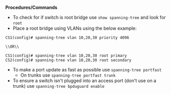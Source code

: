 **Procedures/Commands**

- To check for if switch is root bridge use ``show spanning-tree`` and look for ``root``
- Place a root bridge using VLANs using the below example:
```
CS1(config)# spanning-tree vlan 10,20,30 priority 4096

\\OR\\
		    
CS1(config)# spanning-tree vlan 10,20,30 root primary
CS2(config)# spanning-tree vlan 10,20,30 root secondary
```

- To make a port update as fast as possible use ``spanning-tree portfast``
     - On trunks use ``spanning-tree portfast trunk``
- To ensure a switch isn't plugged into an access port (don't use on a trunk) use ``spanning-tree bpduguard enable``